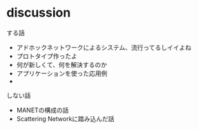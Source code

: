 discussion
===


する話

- アドホックネットワークによるシステム、流行ってるしイイよね
- プロトタイプ作ったよ
- 何が新しくて、何を解決するのか
- アプリケーションを使った応用例
- 

しない話

- MANETの構成の話
- Scattering Networkに踏み込んだ話
